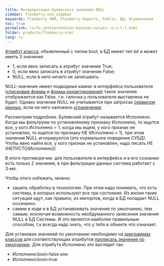 ```yaml
---
title: Интерпретация булевского значения NULL
sidebar: flexberry-orm_sidebar
keywords: Flexberry ORM, Flexberry Reports, Public, БД, Ограничения
toc: true
permalink: ru/fo_interpretation-boolean-values--n-u-l-l.html
folder: products/flexberry-orm/
lang: ru
---
```


[Атрибут класса](attributes-class-data.html), объявленный с типом bool, в БД имеет тип bit и может иметь 3 значения:
* 1, если явно записать в атрибут значение True;
* 0, если явно записать в атрибут значение False;
* NULL, если в него ничего не записывать.

NULL-значение имеет подводные камни: в интерфейса пользователя ([списковые формы](Формы-списка-классы-со-стереотипом-listform.html) и [формы редактирования](fd_classes-with-stereotype-editform.html)) такое значение отображается как False, т.е. галочка у пользователя выставлена не будет. Однако значение NULL не учитывается при запросах [сервисом данных](data-service.html), если на него наложено [ограничение](limitation.html).

Рассмотрим подробнее. Булевский атрибут называется Исполнено. Когда мы фильтруем по установленому признаку Исполнено, то ищутся все, у кого Исполнено = 1, когда мы ищем, у кого признак не установлен, то ищется по признаку НЕ (Исполнено = 1), при этом значения NULL игнорируются (это нормальное поведение СУБД). Чтобы явно найти все, у кого признак не установлен, надо писать НЕ (НЕПУСТО(Исполнено))

В итоге противоречие: для пользователя в интерфейсе и в его сознании есть только 2 значения, в при фильтрации данных система работает с 3-мя.

Чтобы этого избежать, можно:
* зашить обработку в технологию. При этом надо понимать, что есть системы, в которых используют все три состояния. Из жизни такие ситуации идут, как правило, из импортов, когда в БД попадает NULL осознанно. 
* самим в коде и в БД устанавливать значения по умолчанию, тем самым, исключая возможность необдуманного занесения значения NULL в БД Системы. И это является наиболее правильным способом, т.к всегда надо знать, что у тебя в объекте что означает.

Для установки значений по умолчанию необходимо на [диаграммах классов](fd_class-diagram.html) для соответствующих атрибутов [прописать значение по умолчанию](features-of-dafault-value-assignment.html). Для атрибута Исполнено это выглядит так:
* Исполнено:bool=false или 
* Исполнено:bool=true
